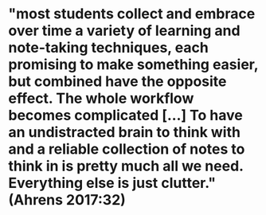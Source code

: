 # "most students collect and embrace over time a variety of learning and note-taking techniques, each promising to make something easier, but combined have the opposite effect. The whole workflow becomes complicated […] To have an undistracted brain to think with and a reliable collection of notes to think in is pretty much all we need. Everything else is just clutter." (Ahrens 2017:32)